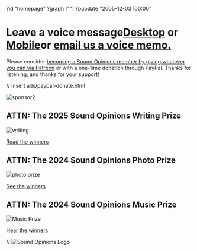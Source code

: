 ?id "homepage"
?graph [""]
?pubdate "2005-12-03T00:00"
# Leave a voice message[**Desktop**](https://www.micdropp.com/studio/5febf006eba45/) or [**Mobile**](https://telbee.io/channel/dzx8hiug-yzyfuvgojbtog/)or [**email us a voice memo.**](mailto:interact@soundopinions.org)

Please consider [becoming a Sound Opinions member by giving whatever you can via Patreon](https://www.patreon.com/soundopinions?fan_landing=true) or with a one-time donation through PayPal. Thanks for listening, and thanks for your support!

// insert ads/paypal-donate.html

![sponsor2](https://static.soundopinions.org/images/2022/2.jpg)



## ATTN: The 2025 Sound Opinions Writing Prize

![writing](https://static.soundopinions.org/images/2025/writing-prize-web.png)

[Read the winners](https://art19.com/shows/sound-opinions/episodes/47a9b19e-40df-4c36-86f2-2022d38816c9)



## ATTN: The 2024 Sound Opinions Photo Prize

![photo prize](https://static.soundopinions.org/images/2025/photo-prize-web.png)

[See the winners](https://art19.com/shows/sound-opinions/episodes/1173fc14-eafa-4f1c-9a17-bc00cb14caaa)



## ATTN: The 2024 Sound Opinions Music Prize

![Music Prize](https://static.soundopinions.org/images/2025/music-prize-web.png)

[Hear the winners](https://art19.com/shows/sound-opinions/episodes/96a86b00-dba5-4f7b-a94a-07e432d64cc3)

// ![Sound Opinions Logo](https://static.soundopinions.org/images/2021/soundopinions_podcast_logo.jpeg)